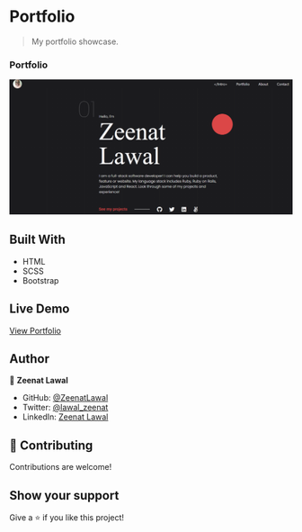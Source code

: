 # Portfolio

> My portfolio showcase.


### Portfolio
![screenshot](./images/portfolio.png)

## Built With

- HTML
- SCSS
- Bootstrap

## Live Demo

[View Portfolio](https://zeenatlawal.github.io/Portfolio/)

## Author

👤 **Zeenat Lawal**

- GitHub: [@ZeenatLawal](https://github.com/ZeenatLawal)
- Twitter: [@lawal_zeenat](https://twitter.com/lawal_zeenat)
- LinkedIn: [Zeenat Lawal](https://www.linkedin.com/in/zeenatlawal/)

## 🤝 Contributing

Contributions are welcome!

## Show your support

Give a ⭐️ if you like this project!
